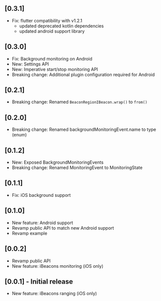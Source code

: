 ## [0.3.1]

* Fix: flutter compatibility with v1.2.1
	* updated deprecated kotlin dependencies
	* updated android support library

## [0.3.0]

* Fix: Background monitoring on Android
* New: Settings API
* New: Imperative start/stop monitoring API
* Breaking change: Additional plugin configuration required for Android

## [0.2.1]

* Breaking change: Renamed `BeaconRegionIBeacon.wrap()` to `from()`

## [0.2.0]

* Breaking change: Renamed backgroundMonitoringEvent.name to type (enum)

## [0.1.2]

* New: Exposed BackgroundMonitoringEvents
* Breaking change: Renamed MonitoringEvent to MonitoringState

## [0.1.1]

* Fix: iOS background support

## [0.1.0]

* New feature: Android support
* Revamp public API to match new Android support
* Revamp example

## [0.0.2]

* Revamp public API
* New feature: iBeacons monitoring (iOS only)

## [0.0.1] - Initial release

* New feature: iBeacons ranging (iOS only)
